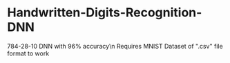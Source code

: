 # Handwritten-Digits-Recognition-DNN
784-28-10 DNN with 96% accuracy\n
Requires MNIST Dataset of ".csv" file format to work
